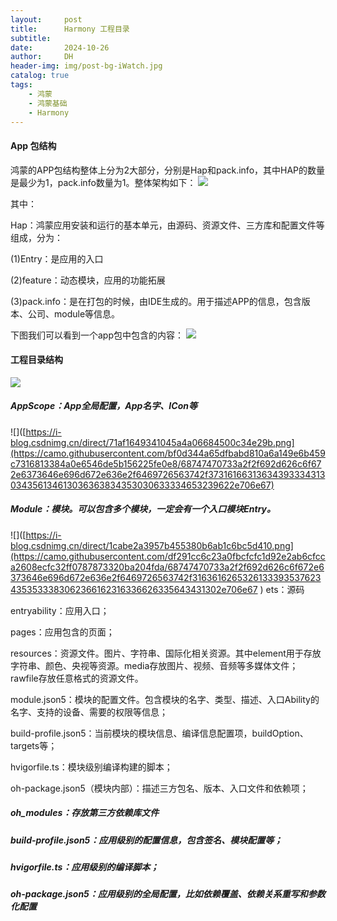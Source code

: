 ```yaml
---
layout:     post
title:      Harmony 工程目录
subtitle:   
date:       2024-10-26
author:     DH
header-img: img/post-bg-iWatch.jpg 
catalog: true
tags:
    - 鸿蒙
    - 鸿蒙基础
    - Harmony
---
```

#### App 包结构

鸿蒙的APP包结构整体上分为2大部分，分别是Hap和pack.info，其中HAP的数量是最少为1，pack.info数量为1。整体架构如下：
![](https://camo.githubusercontent.com/abf25932e1096caedbd77bbf64ebb692ff9cfc5055ec13d4d6701968c9c02d69/68747470733a2f2f692d626c6f672e6373646e696d672e636e2f6469726563742f37663766373263326538373634663161623030326639663465373636343738362e706e67)

其中：

Hap：鸿蒙应用安装和运行的基本单元，由源码、资源文件、三方库和配置文件等组成，分为：

(1)Entry：是应用的入口

(2)feature：动态模块，应用的功能拓展

(3)pack.info：是在打包的时候，由IDE生成的。用于描述APP的信息，包含版本、公司、module等信息。

下图我们可以看到一个app包中包含的内容：
![](https://camo.githubusercontent.com/f57e1dea8282932716f5c9fac5d631818bac3b51f4661caf3ded74d6c43c33fd/68747470733a2f2f692d626c6f672e6373646e696d672e636e2f6469726563742f63623539636361376334373334386234613038333764646432396535356363622e706e67
)

#### 工程目录结构

![](https://camo.githubusercontent.com/9236af912294c7b1a989859400d6fcb0ae2fb8d0dd0cdc3ff745ce2eb0369ded/68747470733a2f2f692d626c6f672e6373646e696d672e636e2f6469726563742f61663735396363663636643934323465383033336230653139643836363236662e706e67
)

#####  AppScope：App全局配置，App名字、ICon等
![]([https://i-blog.csdnimg.cn/direct/71af1649341045a4a06684500c34e29b.png](https://camo.githubusercontent.com/bf0d344a65dfbabd810a6a149e6b459c7316813384a0e6546de5b156225fe0e8/68747470733a2f2f692d626c6f672e6373646e696d672e636e2f6469726563742f37316166313634393334313034356134613036363834353030633334653239622e706e67)
#####  Module：模块。可以包含多个模块，一定会有一个入口模块Entry。
![]([https://i-blog.csdnimg.cn/direct/1cabe2a3957b455380b6ab1c6bc5d410.png](https://camo.githubusercontent.com/df291cc6c23a0fbcfcfc1d92e2ab6cfcca2608ecfc32ff0787873320ba204fda/68747470733a2f2f692d626c6f672e6373646e696d672e636e2f6469726563742f31636162653261333935376234353533383062366162316336626335643431302e706e67
)
ets：源码

entryability：应用入口；

pages：应用包含的页面；

resources：资源文件。图片、字符串、国际化相关资源。其中element用于存放字符串、颜色、央视等资源。media存放图片、视频、音频等多媒体文件；rawfile存放任意格式的资源文件。

module.json5：模块的配置文件。包含模块的名字、类型、描述、入口Ability的名字、支持的设备、需要的权限等信息；

build-profile.json5：当前模块的模块信息、编译信息配置项，buildOption、targets等；

hvigorfile.ts：模块级别编译构建的脚本；

oh-package.json5（模块内部）：描述三方包名、版本、入口文件和依赖项；


#####  oh_modules：存放第三方依赖库文件
#####  build-profile.json5：应用级别的配置信息，包含签名、模块配置等；
#####  hvigorfile.ts：应用级别的编译脚本；
#####  oh-package.json5：应用级别的全局配置，比如依赖覆盖、依赖关系重写和参数化配置
